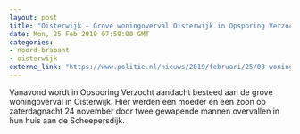 ```yaml
---
layout: post
title: "Oisterwijk - Grove woningoverval Oisterwijk in Opsporing Verzocht"
date: Mon, 25 Feb 2019 07:59:00 GMT
categories: 
- noord-brabant 
- oisterwijk 
externe_link: "https://www.politie.nl/nieuws/2019/februari/25/08-woningoverval-oisterwijk-in-opsporing-verzocht.html"
---
```


Vanavond wordt in Opsporing Verzocht aandacht besteed aan de grove woningoverval in Oisterwijk.  Hier werden een moeder en een zoon op zaterdagnacht 24 november door twee gewapende mannen overvallen in hun huis aan de Scheepersdijk.
